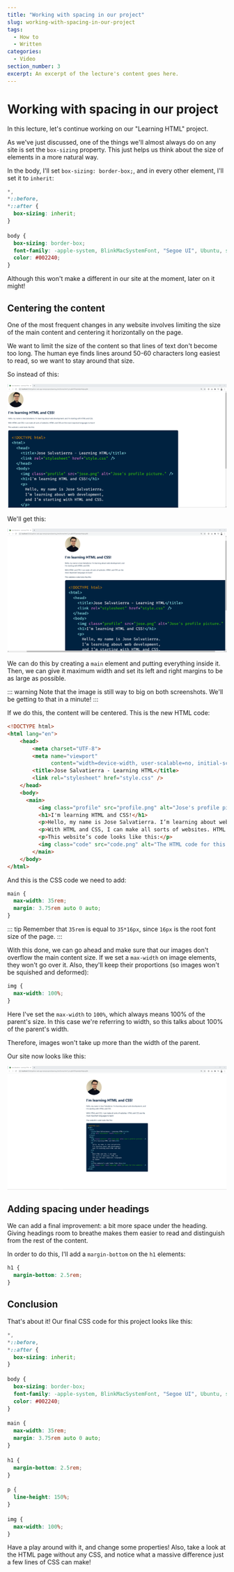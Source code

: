 ```yaml
---
title: "Working with spacing in our project"
slug: working-with-spacing-in-our-project
tags:
  - How to
  - Written
categories:
  - Video
section_number: 3
excerpt: An excerpt of the lecture's content goes here.
---
```


# Working with spacing in our project

In this lecture, let's continue working on our "Learning HTML" project.

As we've just discussed, one of the things we'll almost always do on any site is set the `box-sizing` property. This just helps us think about the size of elements in a more natural way.

In the body, I'll set `box-sizing: border-box;`, and in every other element, I'll set it to `inherit`:

```css
*,
*::before,
*::after {
  box-sizing: inherit;
}

body {
  box-sizing: border-box;
  font-family: -apple-system, BlinkMacSystemFont, "Segoe UI", Ubuntu, sans-serif;
  color: #002240;
}
```

Although this won't make a different in our site at the moment, later on it might!

## Centering the content

One of the most frequent changes in any website involves limiting the size of the main content and centering it horizontally on the page.

We want to limit the size of the content so that lines of text don't become too long. The human eye finds lines around 50-60 characters long easiest to read, so we want to stay around that size.

So instead of this:

![Left-aligned, full-width content](./assets/html-css-no-max-width.png)

We'll get this:

![Center-aligned, small-width content](./assets/html-css-with-max-width.png)

We can do this by creating a `main` element and putting everything inside it. Then, we can give it maximum width and set its left and right margins to be as large as possible.

::: warning
Note that the image is still way to big on both screenshots. We'll be getting to that in a minute!
:::

If we do this, the content will be centered. This is the new HTML code:

```html
<!DOCTYPE html>
<html lang="en">
    <head>
        <meta charset="UTF-8">
        <meta name="viewport"
              content="width=device-width, user-scalable=no, initial-scale=1.0, maximum-scale=1.0, minimum-scale=1.0">
        <title>Jose Salvatierra - Learning HTML</title>
        <link rel="stylesheet" href="style.css" />
    </head>
    <body>
      <main>
          <img class="profile" src="profile.png" alt="Jose's profile picture." />
          <h1>I'm learning HTML and CSS!</h1>
          <p>Hello, my name is Jose Salvatierra. I’m learning about web development, and I’m starting with HTML and CSS.</p>
          <p>With HTML and CSS, I can make all sorts of websites. HTML and CSS are the most important languages to learn!</p>
          <p>This website’s code looks like this:</p>
          <img class="code" src="code.png" alt="The HTML code for this page." />
        </main>
    </body>
</html>
```

And this is the CSS code we need to add:

```css
main {
  max-width: 35rem;
  margin: 3.75rem auto 0 auto;
}
```

::: tip
Remember that `35rem` is equal to `35*16px`, since `16px` is the root font size of the page.
:::

With this done, we can go ahead and make sure that our images don't overflow the main content size. If we set a `max-width` on image elements, they won't go over it. Also, they'll keep their proportions (so images won't be squished and deformed):

```css
img {
  max-width: 100%;
}
```

Here I've set the `max-width` to `100%`, which always means 100% of the parent's size. In this case we're referring to width, so this talks about 100% of the parent's width.

Therefore, images won't take up more than the width of the parent. 

Our site now looks like this:

![Page with max-width image](./assets/page-with-max-width-images.png)

## Adding spacing under headings

We can add a final improvement: a bit more space under the heading. Giving headings room to breathe makes them easier to read and distinguish from the rest of the content.

In order to do this, I'll add a `margin-bottom` on the `h1` elements:

```css
h1 {
  margin-bottom: 2.5rem;
}
```

## Conclusion

That's about it! Our final CSS code for this project looks like this:

```css
*,
*::before,
*::after {
  box-sizing: inherit;
}

body {
  box-sizing: border-box;
  font-family: -apple-system, BlinkMacSystemFont, "Segoe UI", Ubuntu, sans-serif;
  color: #002240;
}

main {
  max-width: 35rem;
  margin: 3.75rem auto 0 auto;
}

h1 {
  margin-bottom: 2.5rem;
}

p {
  line-height: 150%;
}

img {
  max-width: 100%;
}
```

Have a play around with it, and change some properties! Also, take a look at the HTML page without any CSS, and notice what a massive difference just a few lines of CSS can make!